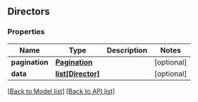 ## Directors

### Properties
Name | Type | Description | Notes
------------ | ------------- | ------------- | -------------
**pagination** | [**Pagination**](#Pagination) |  | [optional] 
**data** | [**list[Director]**](#Director) |  | [optional] 

[[Back to Model list]](#documentation-for-models) [[Back to API list]](#documentation-for-api-endpoints)


